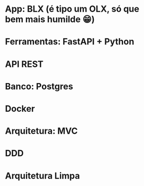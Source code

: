 # App: BLX (é tipo um OLX, só que bem mais humilde 😁)
# Ferramentas: FastAPI + Python
# API REST
# Banco: Postgres
# Docker

# Arquitetura: MVC
# DDD 
# Arquitetura Limpa
